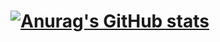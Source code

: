 # [![Anurag's GitHub stats](https://github-readme-stats.vercel.app/api?username=rouvbx&show_icons=true&theme=transparent)](https://github.com/anuraghazra/github-readme-stats)
